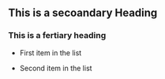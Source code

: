 ## This is a secoandary Heading

### This is a fertiary heading

* First item in the list

* Second item in the list
